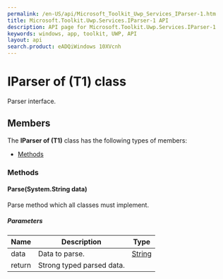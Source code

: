 ```yaml
---
permalink: /en-US/api/Microsoft_Toolkit_Uwp_Services_IParser-1.htm
title: Microsoft.Toolkit.Uwp.Services.IParser-1 API 
description: API page for Microsoft.Toolkit.Uwp.Services.IParser-1
keywords: windows, app, toolkit, UWP, API
layout: api
search.product: eADQiWindows 10XVcnh
---
```



# IParser of (T1) class

Parser interface.

## Members

The **IParser of (T1)** class has the following types of members:

* [Methods](#Methods)

### Methods

#### Parse(System.String data)

Parse method which all classes must implement.

##### Parameters



| Name | Description | Type || --- | --- | --- || data | Data to parse. | [String](https://msdn.microsoft.com/library/windows/apps/System.String) || return |Strong typed parsed data. |



